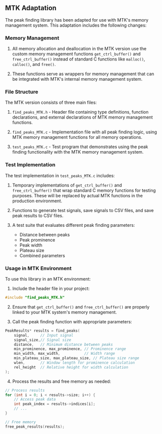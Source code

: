 ## MTK Adaptation

The peak finding library has been adapted for use with MTK's memory management system. This adaptation includes the following changes:

### Memory Management

1. All memory allocation and deallocation in the MTK version use the custom memory management functions `get_ctrl_buffer()` and `free_ctrl_buffer()` instead of standard C functions like `malloc()`, `calloc()`, and `free()`.

2. These functions serve as wrappers for memory management that can be integrated with MTK's internal memory management system.

### File Structure

The MTK version consists of three main files:

1. `find_peaks_MTK.h` - Header file containing type definitions, function declarations, and external declarations of MTK memory management functions.

2. `find_peaks_MTK.c` - Implementation file with all peak finding logic, using MTK memory management functions for all memory operations.

3. `test_peaks_MTK.c` - Test program that demonstrates using the peak finding functionality with the MTK memory management system.

### Test Implementation

The test implementation in `test_peaks_MTK.c` includes:

1. Temporary implementations of `get_ctrl_buffer()` and `free_ctrl_buffer()` that wrap standard C memory functions for testing purposes. These will be replaced by actual MTK functions in the production environment.

2. Functions to generate test signals, save signals to CSV files, and save peak results to CSV files.

3. A test suite that evaluates different peak finding parameters:
   - Distance between peaks
   - Peak prominence
   - Peak width
   - Plateau size
   - Combined parameters

### Usage in MTK Environment

To use this library in an MTK environment:

1. Include the header file in your project:
```c
#include "find_peaks_MTK.h"
```

2. Ensure that `get_ctrl_buffer()` and `free_ctrl_buffer()` are properly linked to your MTK system's memory management.

3. Call the peak finding function with appropriate parameters:
```c
PeakResults* results = find_peaks(
    signal,     // Input signal
    signal_size,// Signal size
    distance,   // Minimum distance between peaks
    min_prominence, max_prominence, // Prominence range
    min_width, max_width,           // Width range
    min_plateau_size, max_plateau_size, // Plateau size range
    wlen,       // Window length for prominence calculation
    rel_height  // Relative height for width calculation
);
```

4. Process the results and free memory as needed:
```c
// Process results
for (int i = 0; i < results->size; i++) {
    // Access peak data
    int peak_index = results->indices[i];
    // ...
}

// Free memory
free_peak_results(results);
```
